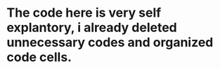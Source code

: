 # The code here is very self explantory, i already deleted unnecessary codes and organized code cells.
